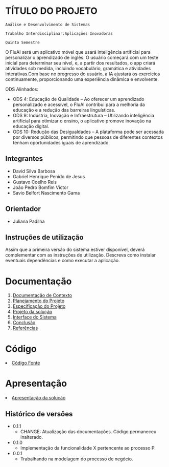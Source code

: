 # TÍTULO DO PROJETO

`Análise e Desenvolvimento de Sistemas`

`Trabalho Interdisciplinar:Aplicações Inovadoras`

`Quinto Semestre`

O FluAI será um aplicativo móvel que usará inteligência artificial para personalizar o aprendizado de inglês. O usuário começará com um teste inicial para determinar seu nível, e, a partir dos resultados, o app criará atividades sob medida, incluindo vocabulário, gramática e atividades interativas.Com base no progresso do usuário, a IA ajustará os exercícios continuamente, proporcionando uma experiência dinâmica e envolvente.

ODS Alinhados:

* ODS 4: Educação de Qualidade – Ao oferecer um aprendizado personalizado e acessível, o FluAI contribui para a melhoria da educação e a redução das barreiras linguísticas.
* ODS 9: Indústria, Inovação e Infraestrutura – Utilizando inteligência artificial para otimizar o ensino, o aplicativo promove inovação na educação digital.
* ODS 10: Redução das Desigualdades – A plataforma pode ser acessada por diversos públicos, permitindo que pessoas de diferentes contextos tenham oportunidades iguais de aprendizado.

## Integrantes

* David Silva Barbosa
* Gabriel Henrique Penido de Jesus
* Gustavo Coelho Reis
* João Pedro Bomfim Victor
* Savio Belfort Nascimento Gama

## Orientador

* Juliana Padilha

## Instruções de utilização

Assim que a primeira versão do sistema estiver disponível, deverá complementar com as instruções de utilização. Descreva como instalar eventuais dependências e como executar a aplicação.

# Documentação

<ol>
<li><a href="docs/1-Contexto.md"> Documentação de Contexto</a></li>
<li><a href="docs/2-Planejamento-Projeto.md"> Planejamento do Projeto</a></li>
<li><a href="docs/3-Especificação.md"> Especificação do Projeto</a></li>
<li><a href="docs/4-Projeto-Solucao.md"> Projeto da solução</a></li>
<li><a href="docs/5-Interface-Sistema.md"> Interface do Sistema</a></li>
<li><a href="docs/6-Conclusão.md"> Conclusão</a></li>
<li><a href="docs/7-Referências.md"> Referências</a></li>
</ol>

# Código

<li><a href="src/README.md"> Código Fonte</a></li>

# Apresentação

<li><a href="presentation/README.md"> Apresentação da solução</a></li>


## Histórico de versões

* 0.1.1
    * CHANGE: Atualização das documentações. Código permaneceu inalterado.
* 0.1.0
    * Implementação da funcionalidade X pertencente ao processo P.
* 0.0.1
    * Trabalhando na modelagem do processo de negócio.

